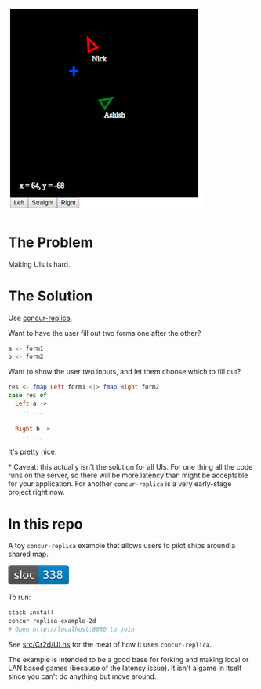 <img src="./misc/screenshot.png" width="400">

# The Problem

Making UIs is hard.

# The Solution

Use [concur-replica](https://github.com/pkamenarsky/concur-replica).

Want to have the user fill out two forms one after the other?
```hs
a <- form1
b <- form2
```

Want to show the user two inputs, and let them choose which to fill out?
```hs
res <- fmap Left form1 <|> fmap Right form2
case res of
  Left a ->
    -- ...

  Right b ->
    -- ...
```

It's pretty nice.

\* Caveat: this actually isn't the solution for all UIs. For one thing all the code runs on the server, so there will be more latency than might be acceptable for your application. For another `concur-replica` is a very early-stage project right now.

# In this repo

A toy `concur-replica` example that allows users to pilot ships around a shared map.

![sloc](./misc/generated/sloc.svg)

To run:
```sh
stack install
concur-replica-example-2d
# Open http://localhost:8080 to join
```

See [src/Cr2d/UI.hs](./src/Cr2d/UI.hs) for the meat of how it uses `concur-replica`.

The example is intended to be a good base for forking and making local or LAN based games (because of the latency issue). It isn't a game in itself since you can't do anything but move around.
